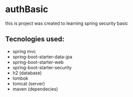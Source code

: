 # authBasic
this is project was created to learning spring security basic

## Tecnologies used:
- spring mvc
- spring-boot-starter-data-jpa
- spring-boot-starter-web
- spring-boot-starter-security
- h2 (database)
- lombok
- tomcat (server)
- maven (dependecies)

